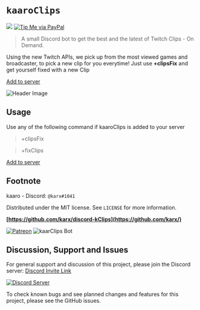 # `kaaroClips`
![][tag-image]
[![Tip Me via PayPal](https://img.shields.io/badge/PayPal-tip%20me-green.svg?logo=paypal)](https://www.paypal.me/karx01)
> A small Discord bot to get the best and the latest of Twitch Clips - On Demand.

Using the new Twitch APIs, we pick up from the most viewed games and broadcaster, to pick a new clip for you everytime!
Just use __+clipsFix__ and get yourself fixed with a new Clip

[Add to server](https://discordapp.com/api/oauth2/authorize?client_id=593919604993294337&permissions=0&scope=bot)


![Header Image][header-image.png]

## Usage
Use any of the following command if kaaroClips is added to your server
> +clipsFix

> +fixClips

[Add to server](https://discordapp.com/api/oauth2/authorize?client_id=593919604993294337&permissions=0&scope=bot)

## Footnote
kaaro - Discord: `@karx#1041`

Distributed under the MIT license. See `LICENSE` for more information.

**[https://github.com/karx/discord-kClips](https://github.com/karx/)**

[![Patreon](https://c5.patreon.com/external/logo/become_a_patron_button.png)](https://www.patreon.com/join/kaaro?)
![kaarClips Bot](https://discordbots.org/api/widget/593919604993294337.svg)

<!-- Markdown link & img dfn's -->
[tag-image]: https://img.shields.io/github/license/karx/discord-kClips.svg
[header-image.png]: https://i.imgur.com/3slzIe4.png

## Discussion, Support and Issues
For general support and discussion of this project, please join the Discord server: [Discord Invite Link](https://discord.gg/B2cERQ5)

[![Discord Server](https://discordapp.com/api/guilds/552881714196774953/widget.png?style=banner2)](https://discord.gg/B2cERQ5)

To check known bugs and see planned changes and features for this project, please see the GitHub issues.
